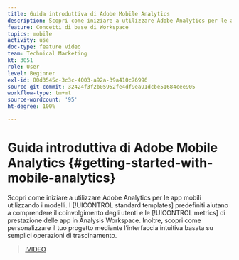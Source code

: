 ```yaml
---
title: Guida introduttiva di Adobe Mobile Analytics
description: Scopri come iniziare a utilizzare Adobe Analytics per le app mobili utilizzando i modelli. I modelli standard predefiniti consentono di comprendere il coinvolgimento degli utenti e le metriche delle prestazioni delle app in Analysis Workspace. Inoltre, scopri come personalizzare il tuo progetto mediante l’interfaccia intuitiva basata su semplici operazioni di trascinamento.
feature: Concetti di base di Workspace
topics: mobile
activity: use
doc-type: feature video
team: Technical Marketing
kt: 3051
role: User
level: Beginner
exl-id: 80d3545c-3c3c-4003-a92a-39a410c76996
source-git-commit: 32424f3f2b05952fe4df9ea91dcbe51684cee905
workflow-type: tm+mt
source-wordcount: '95'
ht-degree: 100%

---
```


# Guida introduttiva di Adobe Mobile Analytics {#getting-started-with-mobile-analytics}

Scopri come iniziare a utilizzare Adobe Analytics per le app mobili utilizzando i modelli. I [!UICONTROL standard templates] predefiniti aiutano a comprendere il coinvolgimento degli utenti e le [!UICONTROL metrics] di prestazione delle app in Analysis Workspace. Inoltre, scopri come personalizzare il tuo progetto mediante l’interfaccia intuitiva basata su semplici operazioni di trascinamento.

>[!VIDEO](https://video.tv.adobe.com/v/27826/?quality=12)
